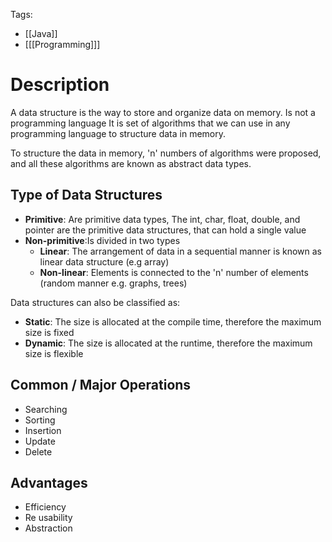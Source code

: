 Tags: 
- [[Java]]
- [[[Programming]]]
# Description

A data structure is the way to store and organize data on memory. Is not a programming language It is set of algorithms that we can use in any programming language to structure data in memory.

To structure the data in memory, 'n' numbers of algorithms were proposed, and all these algorithms are known as abstract data types.

## Type of Data Structures
- **Primitive**: Are primitive data types, The int, char, float, double, and pointer are the primitive data structures, that can hold a single value
- **Non-primitive**:Is divided in two types
	- **Linear**: The arrangement of data in a sequential manner  is known  as linear  data structure (e.g array)
	- **Non-linear**: Elements is connected to the 'n'  number of elements (random manner e.g. graphs, trees)

Data structures  can also be classified as: 
- **Static**: The size is allocated at the compile time, therefore the maximum size is fixed
- **Dynamic**: The size is allocated at the runtime, therefore the maximum size is flexible 
## Common / Major Operations
- Searching
- Sorting
- Insertion
- Update
- Delete
## Advantages
- Efficiency
- Re usability
- Abstraction
